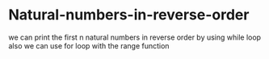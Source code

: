 # Natural-numbers-in-reverse-order
we can print the first n natural numbers in reverse order by using while loop
also we can use for loop with the range function
